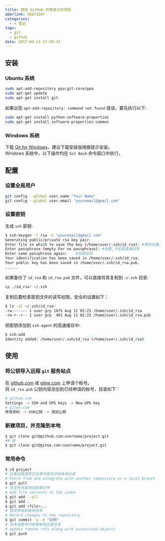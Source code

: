 ```yaml
---
title: 使用 GitHub 托管自己的项目
abbrlink: 3667159f
categories:
  - - 笔记
tags:
  - git
  - github
date: 2017-04-11 17:39:33
---
```


## 安装

### Ubuntu 系统

```sh
sudo apt-add-repository ppa:git-core/ppa
sudo apt-get update
sudo apt-get install git
```

如果出现 `apt-add-repository: command not found` 错误，要先执行以下:

```sh
sudo apt-get install python-software-properties
sudo apt-get install software-properties-common
```

### Windows 系统

下载 [Git for Windows](https://git-scm.com/download/win)，建议下载安装版根据提示安装。  
Windows 系统中，以下操作均在 `Git Bash` 命令窗口中执行。

## 配置

### 设置全局用户

```sh
git config --global user.name "Your Name"
git config --global user.email "youremail@gmail.com"
```

### 设置密钥

生成 `ssh` 密钥:

```sh
$ ssh-keygen -t rsa -C "youremail@gmail.com"
Generating public/private rsa key pair.
Enter file in which to save the key (/home/user/.ssh/id_rsa): #保存位置,回车
Enter passphrase (empty For no passphrase): #加密,不加密直接回车
Enter same passphrase again:    #加密校验
Your identification has been saved in /home/user/.ssh/id_rsa.
Your public key has been saved in /home/user/.ssh/id_rsa.pub.
......
```

如果备份了 `id_rsa` 和 `id_rsa.pub` 文件，可以直接将其复制到 `~/.ssh` 目录:

```sh
cp ./id_rsa* ~/.ssh
```

复制后要检查密钥文件的读写权限，安全的设置如下：

```sh
$ ls -al ~/.ssh/id_rsa*
-rw------- 1 user grp 1675 Aug 11 02:23 /home/user/.ssh/id_rsa
-rw-r--r-- 1 user grp  401 Aug 11 02:23 /home/user/.ssh/id_rsa.pub
```

把密钥添加到 `ssh-agent` 的高速缓存中:

```sh
$ ssh-add
Identity added: /home/user/.ssh/id_rsa (/home/user/.ssh/id_rsa)
```

## 使用

### 将公钥导入远程 `git` 服务站点

在 [github.com](https://github.com) 或 [gitee.com](https://gitee.com) 上申请个帐号。  
将 `id_rsa.pub` 公钥内容添加到已经申请的帐号，目录如下：

```sh  
# github.com
Settings -> SSH and GPG keys -> New GPG key  
# gitee.com
修改资料 -> SSH公钥 -> 添加公钥  
```

### 新建项目，并克隆到本地

```sh
$ git clone git@github.com:username/project.git
## 或
$ git clone git@gitee.com:username/project.git
```

### 常用命令

```sh
$ cd project
# 拉取远程或其它仓库内容合并到本地仓库
# Fetch from and integrate with another repository or a local branch
$ git pull
# 将文件内容添加到索引中
# Add file contents to the index
$ git add --all
$ git add .
$ git add <file>...
# 提交修改到本地仓库
# Record changes to the repository
$ git commit -a -m "说明"
# 将本地暂存内容更新到远程仓库
# Update remote refs along with associated objects
$ git push
```
